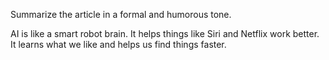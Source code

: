 Summarize the article in a formal and humorous tone.

AI is like a smart robot brain. It helps things like Siri and Netflix work better. It learns what we like and helps us find things faster.

